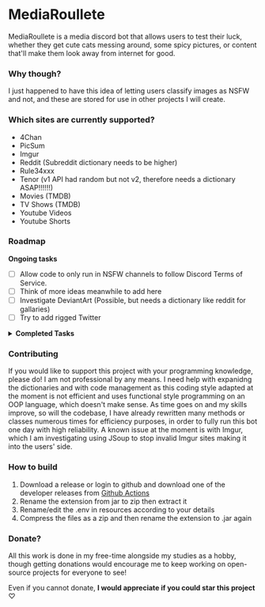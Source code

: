 # MediaRoullete

MediaRoullete is a media discord bot that allows users to test their luck, whether they get cute cats messing around, some spicy pictures, or content that'll make them look away from internet for good.

### Why though?
I just happened to have this idea of letting users classify images as NSFW and not, and these are stored for use in other projects I will create.

### Which sites are currently supported?
- 4Chan
- PicSum
- Imgur
- Reddit (Subreddit dictionary needs to be higher)
- Rule34xxx
- Tenor (v1 API had random but not v2, therefore needs a dictionary ASAP!!!!!!)
- Movies (TMDB)
- TV Shows (TMDB)
- Youtube Videos
- Youtube Shorts

### Roadmap
**Ongoing tasks**

- [ ] Allow code to only run in NSFW channels to follow Discord Terms of Service.
- [ ] Think of more ideas meanwhile to add here
- [ ] Investigate DeviantArt (Possible, but needs a dictionary like reddit for gallaries)
- [ ] Try to add rigged Twitter

<details><summary><strong>Completed Tasks</strong></summary>

- [x] ~~Discord bot for receiving images~~
- [x] ~~Adding a variety of popular subreddits~~
- [x] ~~Create probability table for RandomImage for integration with other parts of the project~~
- [x] ~~Create a webhook/database system for receiving NSFW rating and storing them.~~
- [x] ~~Allow users to use their own Reddit API keys. (May be discarded for now)~~
- [x] ~~Add "Search for Image" feature where users will find an image~~

</details>

### Contributing
If you would like to support this project with your programming knowledge, please do! I am not professional by any means. I need help with expanidng the dictionaries and with code management as this coding style adapted at the moment is not efficient and uses functional style programming on an OOP language, which doesn't make sense. As time goes on and my skills improve, so will the codebase, I have already rewritten many methods or classes numerous times for efficiency purposes, in order to fully run this bot one day with high reliability. A known issue at the moment is with Imgur, which I am investigating using JSoup to stop invalid Imgur sites making it into the users' side.

### How to build
1. Download a release or login to github and download one of the developer releases from [Github Actions](https://github.com/Hashyies/MediaRoulette/actions)
2. Rename the extension from jar to zip then extract it
3. Rename/edit the .env in resources according to your details
4. Compress the files as a zip and then rename the extension to .jar again

### Donate?
All this work is done in my free-time alongside my studies as a hobby, though getting donations would encourage me to keep working on open-source projects for everyone to see! 

Even if you cannot donate, **I would appreciate if you could star this project** ♡